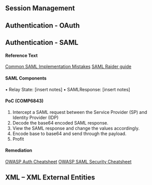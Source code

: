 ## Session Management

## Authentication - OAuth

## Authentication - SAML

#### Reference Text
<a href="https://blog.netspi.com/attacking-sso-common-saml-vulnerabilities-ways-find/">Common SAML Implementation Mistakes</a>
<a href="http://research.aurainfosec.io/bypassing-saml20-SSO/">SAML Raider guide</a>

#### SAML Components
•	Relay State: [insert notes]
•	SAMLResponse: [insert notes]

#### PoC (COMP6843)
1.	Intercept a SAML request between the Service Provider (SP) and Identity Provider (IDP)
2.	Decode the base64 encoded SAML response.
3.	View the SAML response and change the values accordingly.
4.	Encode base to base64 and send through the payload.
5.	Profit

#### Remediation
<a href="https://www.owasp.org/index.php/Authentication_Cheat_Sheet">OWASP Auth Cheatsheet</a>
<a href="https://www.owasp.org/index.php/SAML_Security_Cheat_Sheet">OWASP SAML Security Cheatsheet</a>

## XML – XML External Entities
